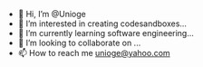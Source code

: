 - 👋 Hi, I’m @Unioge
- 👀 I’m interested in creating codesandboxes...
- 🌱 I’m currently learning software engineering...
- 💞️ I’m looking to collaborate on ...
- 📫 How to reach me unioge@yahoo.com

<!---
Unioge/Unioge is a ✨ special ✨ repository because its `README.md` (this file) appears on your GitHub profile.
You can click the Preview link to take a look at your changes.
--->
